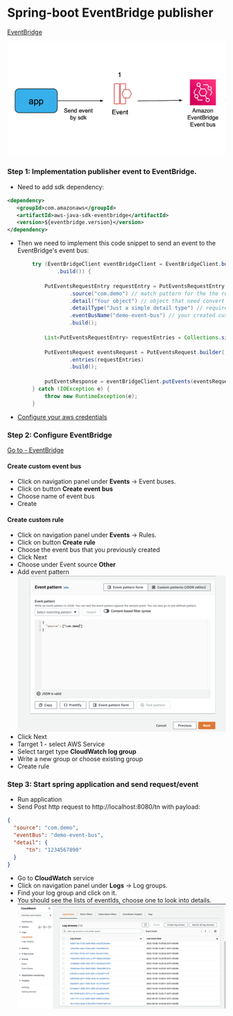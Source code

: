 # Spring-boot EventBridge publisher

[EventBridge](https://aws.amazon.com/eventbridge/)

![Alt text](src/main/resources/img/step_one.png)

### Step 1: Implementation publisher event to EventBridge.

* Need to add sdk dependency:
```xml
<dependency>
   <groupId>com.amazonaws</groupId>
   <artifactId>aws-java-sdk-eventbridge</artifactId>
   <version>${eventbridge.version}</version>
</dependency>
```
* Then we need to implement this code snippet to send an event to the EventBridge's event bus:

```java
        try (EventBridgeClient eventBridgeClient = EventBridgeClient.builder()
                .build()) {

            PutEventsRequestEntry requestEntry = PutEventsRequestEntry.builder()
                    .source("com.demo") // match pattern for the the rule
                    .detail("Your object") // object that need convert to json string
                    .detailType("Just a simple detail type") // required field
                    .eventBusName("demo-event-bus") // your created custom event bus in EventBridge
                    .build();

            List<PutEventsRequestEntry> requestEntries = Collections.singletonList(requestEntry);

            PutEventsRequest eventsRequest = PutEventsRequest.builder()
                    .entries(requestEntries)
                    .build();

            putEventsResponse = eventBridgeClient.putEvents(eventsRequest);
        } catch (IOException e) {
            throw new RuntimeException(e);
        }
```

* [Configure your aws credentials](https://docs.aws.amazon.com/sdk-for-java/v1/developer-guide/setup-credentials.html)

### Step 2: Configure EventBridge

[Go to - EventBridge](https://us-east-1.console.aws.amazon.com/events/home?region=us-east-1#/)

#### Create custom event bus
* Click on navigation panel under **Events** -> Event buses.
* Click on button **Create event bus**
* Choose name of event bus
* Create

#### Create custom rule
* Click on navigation panel under **Events** -> Rules.
* Click on button **Create rule**
* Choose the event bus that you previously created
* Click Next
* Choose under Event source **Other**
* Add event pattern
  ![Alt text](src/main/resources/img/event_pattern.png)
* Click Next
* Tarrget 1 - select AWS Service
* Select target type **CloudWatch log group**
* Write a new group or choose existing group
* Create rule

### Step 3: Start spring application and send request/event

* Run application
* Send Post http request to http://localhost:8080/tn
with payload:
```json
{
  "source": "com.demo",
  "eventBus": "demo-event-bus",
  "detail": {
      "tn": "1234567890"
  }
}
```
* Go to **CloudWatch** service
* Click on navigation panel under **Logs** -> Log groups. 
* Find your log group and click on it.
* You should see the lists of eventIds, choose one to look into details.
  ![Alt text](src/main/resources/img/eventids_list.png)